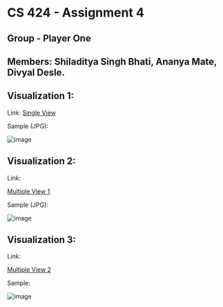 # CS 424 - Assignment 4
## Group - Player One
## Members: Shiladitya Singh Bhati, Ananya Mate, Divyal Desle.

## Visualization 1:

Link:
[Single View](https://github.com/uic-cs424/Group_PlayerOne.github.io/blob/a8679e3556c47c214afdc9e6b0dda7c183396344/Single%20View%20Visualization.html)

Sample (JPG):

![image](https://github.com/uic-cs424/Group_PlayerOne.github.io/assets/116875233/b7101cc6-83b6-42f5-8d41-a206d17b2cdb)


## Visualization 2:

Link: 

[Multiple View 1](https://github.com/uic-cs424/Group_PlayerOne.github.io/blob/67c160d453b429c8212d43a8e5524f80994c60e1/Multiple%20View%20Visualization%201.html)

Sample (JPG):

![image](https://github.com/uic-cs424/Group_PlayerOne.github.io/assets/116875233/25258b1d-a189-4b6f-adbd-e94964ed9452)


## Visualization 3:

Link: 

[Multiple View 2](https://github.com/uic-cs424/Group_PlayerOne.github.io/blob/619aa30ab32b7c5ab8dcd15a6f7f577fe6a68619/Multiple%20View%20Visualization%202.html)

Sample:

![image](https://github.com/uic-cs424/Group_PlayerOne.github.io/assets/116875233/003c4562-a17a-4e11-a947-afa22ac36df1)
